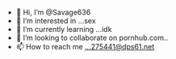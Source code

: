 - 👋 Hi, I’m @Savage636
- 👀 I’m interested in ...sex
- 🌱 I’m currently learning ...idk
- 💞️ I’m looking to collaborate on pornhub.com..
- 📫 How to reach me ...275441@dps61.net

<!---
Savage636/Savage636 is a ✨ special ✨ repository because its `README.md` (this file) appears on your GitHub profile.
You can click the Preview link to take a look at your changes.
--->
